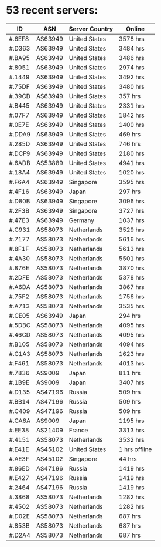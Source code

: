 # 53 recent servers:

| ID | ASN | Server Country | Online |
| ------ | ------ | ------ | ------ |
| #.6EF8 | AS63949 | United States | 3578 hrs |
| #.D363 | AS63949 | United States | 3484 hrs |
| #.BA95 | AS63949 | United States | 3486 hrs |
| #.8051 | AS63949 | United States | 2974 hrs |
| #.1449 | AS63949 | United States | 3492 hrs |
| #.75DF | AS63949 | United States | 3480 hrs |
| #.39CD | AS63949 | United States | 357 hrs |
| #.B445 | AS63949 | United States | 2331 hrs |
| #.07F7 | AS63949 | United States | 1842 hrs |
| #.0E7E | AS63949 | United States | 1400 hrs |
| #.DDA9 | AS63949 | United States | 469 hrs |
| #.285D | AS63949 | United States | 746 hrs |
| #.DCF9 | AS63949 | United States | 2180 hrs |
| #.6ADB | AS53889 | United States | 4941 hrs |
| #.18A4 | AS63949 | United States | 1020 hrs |
| #.F6A4 | AS63949 | Singapore | 3595 hrs |
| #.4F16 | AS63949 | Japan | 297 hrs |
| #.D80B | AS63949 | Singapore | 3096 hrs |
| #.2F3B | AS63949 | Singapore | 3727 hrs |
| #.47E3 | AS63949 | Germany | 1037 hrs |
| #.C931 | AS58073 | Netherlands | 3529 hrs |
| #.7177 | AS58073 | Netherlands | 5616 hrs |
| #.8F1F | AS58073 | Netherlands | 5613 hrs |
| #.4A30 | AS58073 | Netherlands | 5501 hrs |
| #.876E | AS58073 | Netherlands | 3870 hrs |
| #.2DFE | AS58073 | Netherlands | 5378 hrs |
| #.A6DA | AS58073 | Netherlands | 3867 hrs |
| #.75F2 | AS58073 | Netherlands | 1756 hrs |
| #.A713 | AS58073 | Netherlands | 3535 hrs |
| #.CE05 | AS63949 | Japan | 294 hrs |
| #.5DBC | AS58073 | Netherlands | 4095 hrs |
| #.46CD | AS58073 | Netherlands | 4095 hrs |
| #.B105 | AS58073 | Netherlands | 4094 hrs |
| #.C1A3 | AS58073 | Netherlands | 1623 hrs |
| #.F461 | AS58073 | Netherlands | 4013 hrs |
| #.7836 | AS9009 | Japan | 811 hrs |
| #.1B9E | AS9009 | Japan | 3407 hrs |
| #.D135 | AS47196 | Russia | 509 hrs |
| #.BB14 | AS47196 | Russia | 509 hrs |
| #.C409 | AS47196 | Russia | 509 hrs |
| #.CA6A | AS9009 | Japan | 1195 hrs |
| #.EE38 | AS21409 | France | 3313 hrs |
| #.4151 | AS58073 | Netherlands | 3532 hrs |
| #.E41E | AS45102 | United States | 1 hrs offline |
| #.AE3F | AS45102 | Singapore | 44 hrs |
| #.86ED | AS47196 | Russia | 1419 hrs |
| #.E427 | AS47196 | Russia | 1419 hrs |
| #.2464 | AS47196 | Russia | 1419 hrs |
| #.3868 | AS58073 | Netherlands | 1282 hrs |
| #.4502 | AS58073 | Netherlands | 1282 hrs |
| #.D02E | AS58073 | Netherlands | 687 hrs |
| #.853B | AS58073 | Netherlands | 687 hrs |
| #.D2A4 | AS58073 | Netherlands | 687 hrs |

